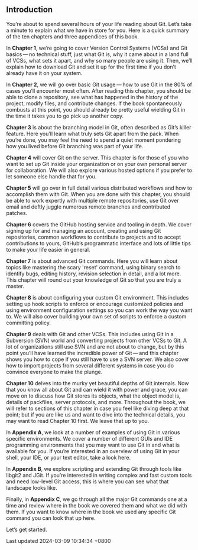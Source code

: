 ## Introduction

You’re about to spend several hours of your life reading about Git.
Let’s take a minute to explain what we have in store for you. Here is a
quick summary of the ten chapters and three appendices of this book.

In **Chapter 1**, we’re going to cover Version Control Systems (VCSs)
and Git basics — no technical stuff, just what Git is, why it came about
in a land full of VCSs, what sets it apart, and why so many people are
using it. Then, we’ll explain how to download Git and set it up for the
first time if you don’t already have it on your system.

In **Chapter 2**, we will go over basic Git usage — how to use Git in
the 80% of cases you’ll encounter most often. After reading this
chapter, you should be able to clone a repository, see what has happened
in the history of the project, modify files, and contribute changes. If
the book spontaneously combusts at this point, you should already be
pretty useful wielding Git in the time it takes you to go pick up
another copy.

**Chapter 3** is about the branching model in Git, often described as
Git’s killer feature. Here you’ll learn what truly sets Git apart from
the pack. When you’re done, you may feel the need to spend a quiet
moment pondering how you lived before Git branching was part of your
life.

**Chapter 4** will cover Git on the server. This chapter is for those of
you who want to set up Git inside your organization or on your own
personal server for collaboration. We will also explore various hosted
options if you prefer to let someone else handle that for you.

**Chapter 5** will go over in full detail various distributed workflows
and how to accomplish them with Git. When you are done with this
chapter, you should be able to work expertly with multiple remote
repositories, use Git over email and deftly juggle numerous remote
branches and contributed patches.

**Chapter 6** covers the GitHub hosting service and tooling in depth. We
cover signing up for and managing an account, creating and using Git
repositories, common workflows to contribute to projects and to accept
contributions to yours, GitHub’s programmatic interface and lots of
little tips to make your life easier in general.

**Chapter 7** is about advanced Git commands. Here you will learn about
topics like mastering the scary 'reset' command, using binary search to
identify bugs, editing history, revision selection in detail, and a lot
more. This chapter will round out your knowledge of Git so that you are
truly a master.

**Chapter 8** is about configuring your custom Git environment. This
includes setting up hook scripts to enforce or encourage customized
policies and using environment configuration settings so you can work
the way you want to. We will also cover building your own set of scripts
to enforce a custom committing policy.

**Chapter 9** deals with Git and other VCSs. This includes using Git in
a Subversion (SVN) world and converting projects from other VCSs to Git.
A lot of organizations still use SVN and are not about to change, but by
this point you’ll have learned the incredible power of Git — and this
chapter shows you how to cope if you still have to use a SVN server. We
also cover how to import projects from several different systems in case
you do convince everyone to make the plunge.

**Chapter 10** delves into the murky yet beautiful depths of Git
internals. Now that you know all about Git and can wield it with power
and grace, you can move on to discuss how Git stores its objects, what
the object model is, details of packfiles, server protocols, and more.
Throughout the book, we will refer to sections of this chapter in case
you feel like diving deep at that point; but if you are like us and want
to dive into the technical details, you may want to read Chapter 10
first. We leave that up to you.

In **Appendix A**, we look at a number of examples of using Git in
various specific environments. We cover a number of different GUIs and
IDE programming environments that you may want to use Git in and what is
available for you. If you’re interested in an overview of using Git in
your shell, your IDE, or your text editor, take a look here.

In **Appendix B**, we explore scripting and extending Git through tools
like libgit2 and JGit. If you’re interested in writing complex and fast
custom tools and need low-level Git access, this is where you can see
what that landscape looks like.

Finally, in **Appendix C**, we go through all the major Git commands one
at a time and review where in the book we covered them and what we did
with them. If you want to know where in the book we used any specific
Git command you can look that up here.

Let’s get started.

Last updated 2024-03-09 10:34:34 +0800
